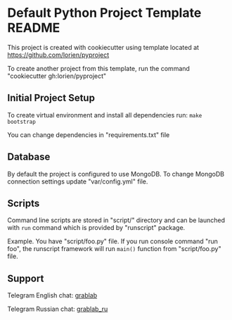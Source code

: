 # Default Python Project Template README

This project is created with cookiecutter using template located at https://github.com/lorien/pyproject

To create another project from this template, run the command "cookiecutter gh:lorien/pyproject"

## Initial Project Setup

To create virtual environment and install all dependencies run: `make bootstrap`

You can change dependencies in "requirements.txt" file


## Database

By default the project is configured to use MongoDB. To change MongoDB connection settings update "var/config.yml" file.

## Scripts

Command line scripts are stored in "script/" directory and can be launched with `run`
command which is provided by "runscript" package.

Example. You have "script/foo.py" file. If you run console command "run foo", the runscript
framework will run `main()` function from "script/foo.py" file.


## Support

Telegram English chat: [grablab](https://t.me/grablab)

Telegram Russian chat: [grablab\_ru](https://t.me/grablab_ru)
